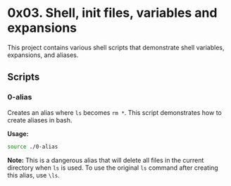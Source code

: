 # 0x03. Shell, init files, variables and expansions

This project contains various shell scripts that demonstrate shell variables, expansions, and aliases.

## Scripts

### 0-alias
Creates an alias where `ls` becomes `rm *`. This script demonstrates how to create aliases in bash.

**Usage:**
```bash
source ./0-alias
```

**Note:** This is a dangerous alias that will delete all files in the current directory when `ls` is used. To use the original `ls` command after creating this alias, use `\ls`. 